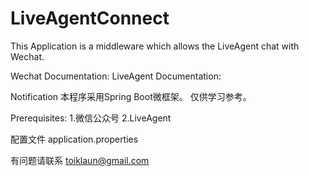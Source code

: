 # LiveAgentConnect

This Application is a middleware which allows the LiveAgent chat with Wechat.

Wechat Documentation: 
LiveAgent Documentation:

Notification
	本程序采用Spring Boot微框架。 仅供学习参考。

Prerequisites:
	1.微信公众号
	2.LiveAgent
	
配置文件
	application.properties

有问题请联系
toiklaun@gmail.com